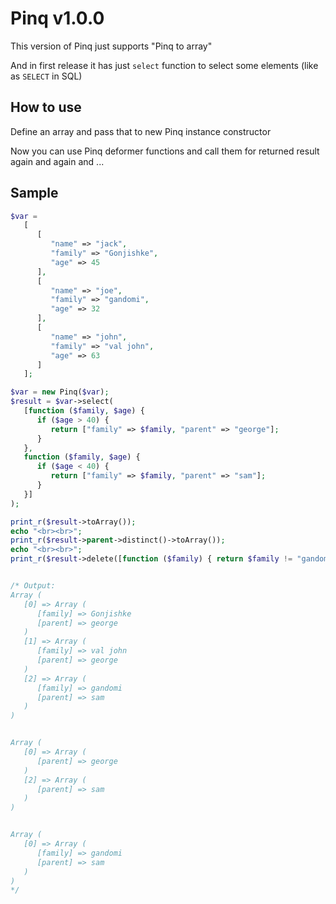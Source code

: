 # Pinq v1.0.0

This version of Pinq just supports "Pinq to array"

And in first release it has just `select` function to select some elements (like as `SELECT` in SQL)

## How to use

Define an array and pass that to new Pinq instance constructor

Now you can use Pinq deformer functions and call them for returned result again and again and ...

## Sample

```php
$var =
   [
      [
         "name" => "jack",
         "family" => "Gonjishke",
         "age" => 45
      ],
      [
         "name" => "joe",
         "family" => "gandomi",
         "age" => 32
      ],
      [
         "name" => "john",
         "family" => "val john",
         "age" => 63
      ]
   ];

$var = new Pinq($var);
$result = $var->select(
   [function ($family, $age) {
      if ($age > 40) {
         return ["family" => $family, "parent" => "george"];
      }
   },
   function ($family, $age) {
      if ($age < 40) {
         return ["family" => $family, "parent" => "sam"];
      }
   }]
);

print_r($result->toArray());
echo "<br><br>";
print_r($result->parent->distinct()->toArray());
echo "<br><br>";
print_r($result->delete([function ($family) { return $family != "gandomi"; }])->toArray());


/* Output:
Array (
   [0] => Array (
      [family] => Gonjishke
      [parent] => george
   )
   [1] => Array (
      [family] => val john
      [parent] => george
   )
   [2] => Array (
      [family] => gandomi
      [parent] => sam
   )
)


Array (
   [0] => Array (
      [parent] => george
   )
   [2] => Array (
      [parent] => sam
   )
)


Array (
   [0] => Array (
      [family] => gandomi
      [parent] => sam
   )
) 
*/
```
